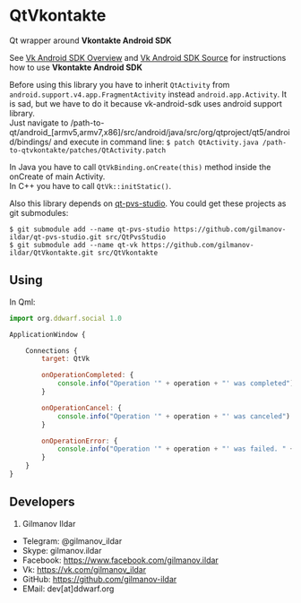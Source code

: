 # QtVkontakte
Qt wrapper around **Vkontakte Android SDK**

See [Vk Android SDK Overview](https://vk.com/dev/android_sdk) and [Vk Android SDK Source](https://github.com/VKCOM/vk-android-sdk) for instructions how to use **Vkontakte Android SDK**

Before using this library you have to inherit `QtActivity` from `android.support.v4.app.FragmentActivity` instead `android.app.Activity`. It is sad, but we have to do it because vk-android-sdk uses android support library.  
Just navigate to /path-to-qt/android_[armv5,armv7,x86]/src/android/java/src/org/qtproject/qt5/android/bindings/ and execute in command line:
`$ patch QtActivity.java /path-to-qtvkontakte/patches/QtActivity.patch`  

In Java you have to call `QtVkBinding.onCreate(this)` method inside the onCreate of main Activity.  
In C++ you have to call `QtVk::initStatic()`.

Also this library depends on [qt-pvs-studio](https://github.com/gilmanov-ildar/qt-pvs-studio.git).
You could get these projects as git submodules:
```
$ git submodule add --name qt-pvs-studio https://github.com/gilmanov-ildar/qt-pvs-studio.git src/QtPvsStudio
$ git submodule add --name qt-vk https://github.com/gilmanov-ildar/QtVkontakte.git src/QtVkontakte
```

Using
-----


In Qml:

```javascript
import org.ddwarf.social 1.0

ApplicationWindow {

    Connections {
        target: QtVk

        onOperationCompleted: {
            console.info("Operation '" + operation + "' was completed")
        }

        onOperationCancel: {
            console.info("Operation '" + operation + "' was canceled")
        }

        onOperationError: {
            console.info("Operation '" + operation + "' was failed. " + error)
        }
    }
}
```

Developers
----------

1) Gilmanov Ildar
- Telegram: @gilmanov_ildar
- Skype: gilmanov.ildar
- Facebook: https://www.facebook.com/gilmanov.ildar
- Vk: https://vk.com/gilmanov_ildar
- GitHub: https://github.com/gilmanov-ildar
- EMail: dev[at]ddwarf.org
